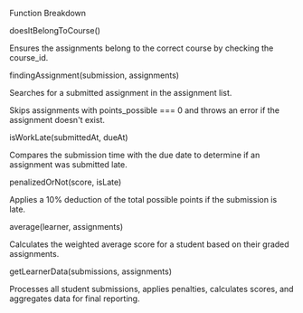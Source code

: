 Function Breakdown

doesItBelongToCourse()

Ensures the assignments belong to the correct course by checking the course_id.

findingAssignment(submission, assignments)

Searches for a submitted assignment in the assignment list.

Skips assignments with points_possible === 0 and throws an error if the assignment doesn't exist.

isWorkLate(submittedAt, dueAt)

Compares the submission time with the due date to determine if an assignment was submitted late.

penalizedOrNot(score, isLate)

Applies a 10% deduction of the total possible points if the submission is late.

average(learner, assignments)

Calculates the weighted average score for a student based on their graded assignments.

getLearnerData(submissions, assignments)

Processes all student submissions, applies penalties, calculates scores, and aggregates data for final reporting.

